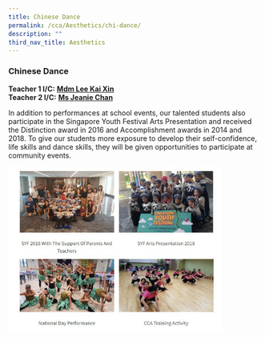```yaml
---
title: Chinese Dance
permalink: /cca/Aesthetics/chi-dance/
description: ""
third_nav_title: Aesthetics
---
```

### Chinese Dance

**Teacher 1 I/C:**&nbsp;**[Mdm Lee Kai Xin](mailto:lee_kai_xin@schools.gov.sg)** <br>
**Teacher 2 I/C:**&nbsp;**[Ms Jeanie Chan](mailto:jeanie_chan_wai_peng@schools.gov.sg)**  
  
In addition to performances at school events, our talented students also participate in the Singapore Youth Festival Arts Presentation and received the Distinction award in 2016 and Accomplishment awards in 2014 and 2018. To give our students more exposure to develop their self-confidence, life skills and dance skills, they will be given opportunities to participate at community events.

<img src="/images/photo1668929981.jpeg" style="width:85%">